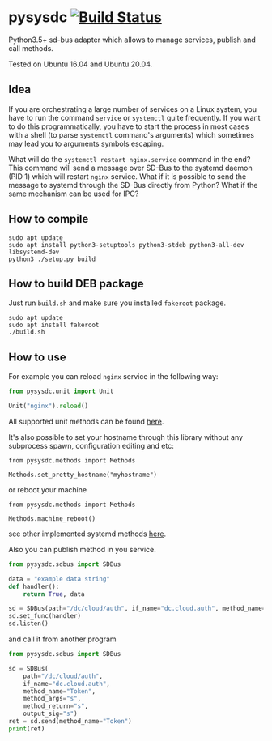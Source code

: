 # pysysdc [![Build Status](https://app.travis-ci.com/sb0y/pysysdc.svg?branch=main)](https://app.travis-ci.com/sb0y/pysysdc)

Python3.5+ sd-bus adapter which allows to manage services, publish and call methods.

Tested on Ubuntu 16.04 and Ubuntu 20.04.

## Idea
If you are orchestrating a large number of services on a Linux system, you have to run the command `service` or `systemctl` quite frequently.
If you want to do this programmatically, you have to start the process in most cases with a shell (to parse `systemctl` command's arguments) which sometimes may lead you to arguments symbols escaping.

What will do the `systemctl restart nginx.service` command in the end? This command will send a message over SD-Bus to the systemd daemon (PID 1) which will restart `nginx` service.
What if it is possible to send the message to systemd through the SD-Bus directly from Python? What if the same mechanism can be used for IPC?

## How to compile
```
sudo apt update
sudo apt install python3-setuptools python3-stdeb python3-all-dev libsystemd-dev
python3 ./setup.py build
```

## How to build DEB package
Just run `build.sh` and make sure you installed `fakeroot` package.
```
sudo apt update
sudo apt install fakeroot
./build.sh
```

## How to use
For example you can reload `nginx` service in the following way:
```python
from pysysdc.unit import Unit

Unit("nginx").reload()
```

All supported unit methods can be found [here](https://github.com/sb0y/pysysdc/blob/main/pysysdc/unit.py#L32).

It's also possible to set your hostname through this library without any subprocess spawn, configuration editing and etc:
```python3
from pysysdc.methods import Methods

Methods.set_pretty_hostname("myhostname")
```
or reboot your machine
```python3
from pysysdc.methods import Methods

Methods.machine_reboot()
```
see other implemented systemd methods [here](https://github.com/sb0y/pysysdc/blob/ffa3b75bb782efdb167980a3a52b4ae4ec96ca0d/pysysdc/methods.py#L16).

Also you can publish method in you service.
```python
from pysysdc.sdbus import SDBus

data = "example data string"
def handler():
	return True, data

sd = SDBus(path="/dc/cloud/auth", if_name="dc.cloud.auth", method_name="Token", method_args="s", output_sig="s", method_return="s")
sd.set_func(handler)
sd.listen()
```

and call it from another program

```python
from pysysdc.sdbus import SDBus

sd = SDBus(
	path="/dc/cloud/auth", 
	if_name="dc.cloud.auth", 
	method_name="Token", 
	method_args="s", 
	method_return="s", 
	output_sig="s")
ret = sd.send(method_name="Token")
print(ret)
```
